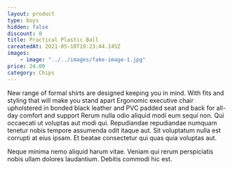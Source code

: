```yaml
---
layout: product
type: boys
hidden: false
discount: 0
title: Practical Plastic Ball
careatedAt: 2021-05-10T19:23:44.145Z
images:
    - image: "../../images/fake-image-1.jpg"
price: 24.00
category: Chips
---
```

New range of formal shirts are designed keeping you in mind. With fits and styling that will make you stand apart
Ergonomic executive chair upholstered in bonded black leather and PVC padded seat and back for all-day comfort and support
Rerum nulla odio aliquid modi eum sequi non. Qui occaecati ut voluptas aut modi qui. Repudiandae repudiandae numquam tenetur nobis tempore assumenda odit itaque aut. Sit voluptatum nulla est corrupti at eius ipsam. Et beatae consectetur qui quas quia voluptas aut.
 Neque minima nemo aliquid harum vitae. Veniam qui rerum perspiciatis nobis ullam dolores laudantium. Debitis commodi hic est.
